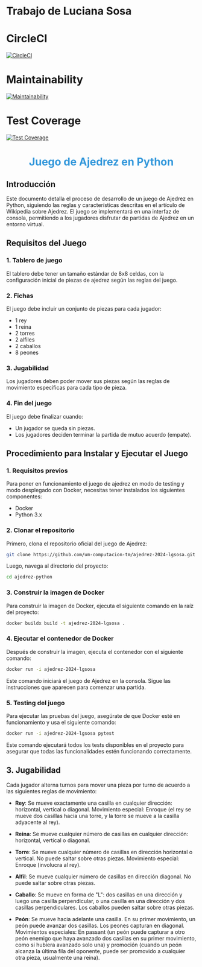 # Trabajo de Luciana Sosa

# CircleCI

[![CircleCI](https://dl.circleci.com/status-badge/img/gh/um-computacion-tm/ajedrez-2024-lgsosa/tree/main.svg?style=svg)](https://dl.circleci.com/status-badge/redirect/gh/um-computacion-tm/ajedrez-2024-lgsosa/tree/main)

# Maintainability

[![Maintainability](https://api.codeclimate.com/v1/badges/28f89d87fb4e58907aa5/maintainability)](https://codeclimate.com/github/um-computacion-tm/ajedrez-2024-lgsosa/maintainability)

# Test Coverage

[![Test Coverage](https://api.codeclimate.com/v1/badges/28f89d87fb4e58907aa5/test_coverage)](https://codeclimate.com/github/um-computacion-tm/ajedrez-2024-lgsosa/test_coverage)



<h1 style="text-align:center; color:#3498db;">Juego de Ajedrez en Python</h1>


## Introducción

Este documento detalla el proceso de desarrollo de un juego de Ajedrez en Python, siguiendo las reglas y características descritas en el artículo de Wikipedia sobre Ajedrez. El juego se implementará en una interfaz de consola, permitiendo a los jugadores disfrutar de partidas de Ajedrez en un entorno virtual.

## Requisitos del Juego

### 1. Tablero de juego
El tablero debe tener un tamaño estándar de 8x8 celdas, con la configuración inicial de piezas de ajedrez según las reglas del juego.

### 2. Fichas
El juego debe incluir un conjunto de piezas para cada jugador:
- 1 rey
- 1 reina
- 2 torres
- 2 alfiles
- 2 caballos
- 8 peones

### 3. Jugabilidad
Los jugadores deben poder mover sus piezas según las reglas de movimiento específicas para cada tipo de pieza.

### 4. Fin del juego
El juego debe finalizar cuando:
- Un jugador se queda sin piezas.
- Los jugadores deciden terminar la partida de mutuo acuerdo (empate).

## Procedimiento para Instalar y Ejecutar el Juego

### 1. Requisitos previos
Para poner en funcionamiento el juego de ajedrez en modo de testing y modo desplegado con Docker, necesitas tener instalados los siguientes componentes:
- Docker
- Python 3.x

### 2. Clonar el repositorio
Primero, clona el repositorio oficial del juego de Ajedrez:
```bash
git clone https://github.com/um-computacion-tm/ajedrez-2024-lgsosa.git
```
Luego, navega al directorio del proyecto:
```bash
cd ajedrez-python
```

### 3. Construir la imagen de Docker
Para construir la imagen de Docker, ejecuta el siguiente comando en la raíz del proyecto:
```bash
docker buildx build -t ajedrez-2024-lgsosa .
```

### 4. Ejecutar el contenedor de Docker
Después de construir la imagen, ejecuta el contenedor con el siguiente comando:
```bash
docker run -i ajedrez-2024-lgsosa
```

Este comando iniciará el juego de Ajedrez en la consola. Sigue las instrucciones que aparecen para comenzar una partida.

### 5. Testing del juego
Para ejecutar las pruebas del juego, asegúrate de que Docker esté en funcionamiento y usa el siguiente comando:
```bash
docker run -i ajedrez-2024-lgsosa pytest
```
Este comando ejecutará todos los tests disponibles en el proyecto para asegurar que todas las funcionalidades estén funcionando correctamente.

## 3. Jugabilidad

Cada jugador alterna turnos para mover una pieza por turno de acuerdo a las siguientes reglas de movimiento:

- **Rey**: Se mueve exactamente una casilla en cualquier dirección: horizontal, vertical o diagonal. Movimiento especial: Enroque (el rey se mueve dos casillas hacia una torre, y la torre se mueve a la casilla adyacente al rey).
  
- **Reina**: Se mueve cualquier número de casillas en cualquier dirección: horizontal, vertical o diagonal.

- **Torre**: Se mueve cualquier número de casillas en dirección horizontal o vertical. No puede saltar sobre otras piezas. Movimiento especial: Enroque (involucra al rey).

- **Alfil**: Se mueve cualquier número de casillas en dirección diagonal. No puede saltar sobre otras piezas.

- **Caballo**: Se mueve en forma de "L": dos casillas en una dirección y luego una casilla perpendicular, o una casilla en una dirección y dos casillas perpendiculares. Los caballos pueden saltar sobre otras piezas.

- **Peón**: Se mueve hacia adelante una casilla. En su primer movimiento, un peón puede avanzar dos casillas. Los peones capturan en diagonal. Movimientos especiales: En passant (un peón puede capturar a otro peón enemigo que haya avanzado dos casillas en su primer movimiento, como si hubiera avanzado solo una) y promoción (cuando un peón alcanza la última fila del oponente, puede ser promovido a cualquier otra pieza, usualmente una reina).
